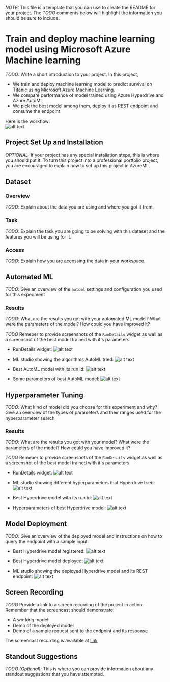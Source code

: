 *NOTE:* This file is a template that you can use to create the README for your project. The *TODO* comments below will highlight the information you should be sure to include.

# Train and deploy machine learning model using Microsoft Azure Machine learning 

*TODO:* Write a short introduction to your project.
In this project, 
- We train and deploy machine learning model to predict survival on Titanic using Microsoft Azure Machine Learning.
- We compare performance of model trained using Azure Hyperdrive and Azure AutoML 
- We pick the best model among them, deploy it as REST endpoint and consume the endpoint

Here is the workflow:  
![alt text](https://github.com/shbv/azure_ml/blob/main/capstone/images/capstone-diagram.png)

## Project Set Up and Installation
*OPTIONAL:* If your project has any special installation steps, this is where you should put it. To turn this project into a professional portfolio project, you are encouraged to explain how to set up this project in AzureML.

## Dataset

### Overview
*TODO*: Explain about the data you are using and where you got it from.

### Task
*TODO*: Explain the task you are going to be solving with this dataset and the features you will be using for it.

### Access
*TODO*: Explain how you are accessing the data in your workspace.

## Automated ML
*TODO*: Give an overview of the `automl` settings and configuration you used for this experiment

### Results
*TODO*: What are the results you got with your automated ML model? What were the parameters of the model? How could you have improved it?

*TODO* Remeber to provide screenshots of the `RunDetails` widget as well as a screenshot of the best model trained with it's parameters.

- RunDetails widget:
![alt text](https://github.com/shbv/azure_ml/blob/main/capstone/images/automl-1.png)


- ML studio showing the algorithms AutoML tried:
![alt text](https://github.com/shbv/azure_ml/blob/main/capstone/images/automl-2.png)


- Best AutoML model with its run id:
![alt text](https://github.com/shbv/azure_ml/blob/main/capstone/images/automl-3.png)


- Some parameters of best AutoML model:
![alt text](https://github.com/shbv/azure_ml/blob/main/capstone/images/automl-4.png)


## Hyperparameter Tuning
*TODO*: What kind of model did you choose for this experiment and why? Give an overview of the types of parameters and their ranges used for the hyperparameter search


### Results
*TODO*: What are the results you got with your model? What were the parameters of the model? How could you have improved it?

*TODO* Remeber to provide screenshots of the `RunDetails` widget as well as a screenshot of the best model trained with it's parameters.

- RunDetails widget:
![alt text](https://github.com/shbv/azure_ml/blob/main/capstone/images/hd-1.png)


- ML studio showing different hyperparameters that Hyperdrive tried:
![alt text](https://github.com/shbv/azure_ml/blob/main/capstone/images/hd-2.png)


- Best Hyperdrive model with its run id:
![alt text](https://github.com/shbv/azure_ml/blob/main/capstone/images/hd-3.png)


- Hyperparameters of best Hyperdrive model:
![alt text](https://github.com/shbv/azure_ml/blob/main/capstone/images/hd-4.png)


## Model Deployment
*TODO*: Give an overview of the deployed model and instructions on how to query the endpoint with a sample input.

- Best Hyperdrive model registered:
![alt text](https://github.com/shbv/azure_ml/blob/main/capstone/images/hd-d-1.png)


- Best Hyperdrive model deployed:
![alt text](https://github.com/shbv/azure_ml/blob/main/capstone/images/hd-d-2.png)


- ML studio showing the deployed Hyperdrive model and its REST endpoint:
![alt text](https://github.com/shbv/azure_ml/blob/main/capstone/images/hd-d-3.png)

## Screen Recording
*TODO* Provide a link to a screen recording of the project in action. Remember that the screencast should demonstrate:
- A working model
- Demo of the deployed  model
- Demo of a sample request sent to the endpoint and its response

The screencast recording is available at [link](https://youtu.be/qdDArLVlJoQ)

## Standout Suggestions
*TODO (Optional):* This is where you can provide information about any standout suggestions that you have attempted.
